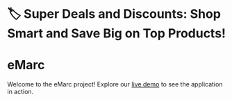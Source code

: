 # 🏷️ Super Deals and Discounts: Shop Smart and Save Big on Top Products!
# eMarc
Welcome to the eMarc project! Explore our [live demo](https://anjibarik.github.io/do/) to see the application in action.


